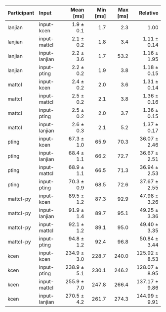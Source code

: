 | Participant | Input | Mean [ms] | Min [ms] | Max [ms] | Relative |
|:---|:---|---:|---:|---:|---:|
| lanjian | input-kcen | 1.9 ± 0.1 | 1.7 | 2.3 | 1.00 |
| lanjian | input-mattcl | 2.1 ± 0.2 | 1.8 | 3.4 | 1.11 ± 0.14 |
| lanjian | input-lanjian | 2.2 ± 3.6 | 1.7 | 53.2 | 1.16 ± 1.95 |
| lanjian | input-pting | 2.2 ± 0.2 | 1.9 | 3.8 | 1.18 ± 0.15 |
| mattcl | input-kcen | 2.4 ± 0.2 | 2.0 | 3.6 | 1.31 ± 0.14 |
| mattcl | input-mattcl | 2.5 ± 0.2 | 2.1 | 3.8 | 1.36 ± 0.16 |
| mattcl | input-pting | 2.5 ± 0.2 | 2.0 | 3.7 | 1.36 ± 0.15 |
| mattcl | input-lanjian | 2.6 ± 0.3 | 2.1 | 5.2 | 1.37 ± 0.17 |
| pting | input-kcen | 67.3 ± 1.0 | 65.9 | 70.3 | 36.07 ± 2.46 |
| pting | input-lanjian | 68.4 ± 1.1 | 66.2 | 72.7 | 36.67 ± 2.51 |
| pting | input-mattcl | 68.9 ± 1.1 | 66.5 | 71.3 | 36.94 ± 2.53 |
| pting | input-pting | 70.3 ± 0.9 | 68.5 | 72.6 | 37.67 ± 2.55 |
| mattcl-py | input-kcen | 89.5 ± 1.2 | 87.3 | 92.9 | 47.98 ± 3.26 |
| mattcl-py | input-lanjian | 91.9 ± 1.4 | 89.7 | 95.1 | 49.25 ± 3.36 |
| mattcl-py | input-mattcl | 92.1 ± 1.2 | 89.1 | 95.0 | 49.40 ± 3.35 |
| mattcl-py | input-pting | 94.8 ± 1.2 | 92.4 | 96.8 | 50.84 ± 3.44 |
| kcen | input-kcen | 234.9 ± 3.0 | 228.7 | 240.0 | 125.92 ± 8.53 |
| kcen | input-pting | 238.9 ± 5.1 | 230.1 | 246.2 | 128.07 ± 8.95 |
| kcen | input-mattcl | 255.9 ± 7.0 | 247.8 | 266.4 | 137.17 ± 9.86 |
| kcen | input-lanjian | 270.5 ± 4.2 | 261.7 | 274.3 | 144.99 ± 9.91 |

